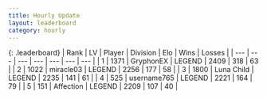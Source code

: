 ```yaml
---
title: Hourly Update
layout: leaderboard
category: hourly
---
```


{: .leaderboard}
| Rank | LV | Player | Division | Elo | Wins | Losses |
| --- | --- | --- | --- | --- | --- | --- |
| <span data-change="0">1</span> | 1371 | <span title="ID: 315148">GryphonEX</span> | LEGEND | <span data-change="1">2409</span> | <span data-change="1">318</span> | <span data-change="0">63</span> |
| <span data-change="0">2</span> | 1022 | <span title="ID: 416373">miracle03</span> | LEGEND | <span data-change="7">2256</span> | <span data-change="1">177</span> | <span data-change="0">58</span> |
| <span data-change="0">3</span> | 1800 | <span title="ID: 164871">Luna Child</span> | LEGEND | <span data-change="0">2235</span> | <span data-change="0">141</span> | <span data-change="0">61</span> |
| <span data-change="0">4</span> | 525 | <span title="ID: 188640">username765</span> | LEGEND | <span data-change="9">2221</span> | <span data-change="1">164</span> | <span data-change="0">79</span> |
| <span data-change="0">5</span> | 151 | <span title="ID: 573202">Affection</span> | LEGEND | <span data-change="0">2209</span> | <span data-change="0">107</span> | <span data-change="0">40</span> |